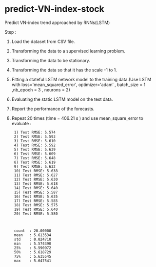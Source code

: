 ﻿# predict-VN-index-stock
Predict VN-index trend approached by RNNs(LSTM)


Step : 
1. Load the dataset from CSV file.
2. Transforming the data to a supervised learning problem.
3. Transforming the data to be stationary.
4. Transforming the data so that it has the scale -1 to 1.
5. Fitting a stateful LSTM network model to the training data.(Use LSTM with loss='mean_squared_error', optimizer='adam’ , batch_size = 1 ,nb_epoch = 3 , neurons = 2)
6. Evaluating the static LSTM model on the test data.
7. Report the performance of the forecasts.
8. Repeat 20 times (time = 406.21 s ) and use mean_square_error to evaluate : 

		1) Test RMSE: 5.574
		2) Test RMSE: 5.593
		3) Test RMSE: 5.610
		4) Test RMSE: 5.592
		5) Test RMSE: 5.639
		6) Test RMSE: 5.609
		7) Test RMSE: 5.648
		8) Test RMSE: 5.619
		9) Test RMSE: 5.632
		10) Test RMSE: 5.638
		11) Test RMSE: 5.627
		12) Test RMSE: 5.630
		13) Test RMSE: 5.618
		14) Test RMSE: 5.640
		15) Test RMSE: 5.587
		16) Test RMSE: 5.635
		17) Test RMSE: 5.585
		18) Test RMSE: 5.575
		19) Test RMSE: 5.640
		20) Test RMSE: 5.580



		count  : 20.00000
		mean   : 5.613534
		std    : 0.024710
		min    : 5.574390
		25%    : 5.590972
		50%    : 5.618729
		75%    : 5.635545
		max    : 5.647541


